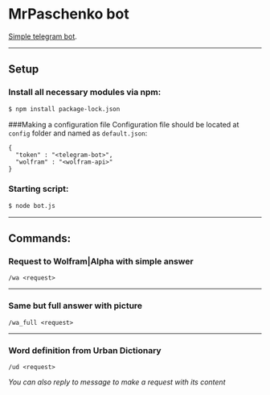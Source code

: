 # MrPaschenko bot
[Simple telegram bot](https://t.me/MrPaschenko_bot).
***
## Setup
### Install all necessary modules via npm: 
```bash
$ npm install package-lock.json
```
###Making a configuration file
Configuration file should be located at `config` folder and named as `default.json`:
```
{
  "token" : "<telegram-bot>",
  "wolfram" : "<wolfram-api>"
}

```
### Starting script: 
```bash
$ node bot.js
```
***
## Commands:
### Request to Wolfram|Alpha with simple answer
```
/wa <request>
```
***
### Same but full answer with picture
```
/wa_full <request>
```
***
### Word definition from Urban Dictionary
```
/ud <request>
```
_You can also reply to message to make a request with its content_
